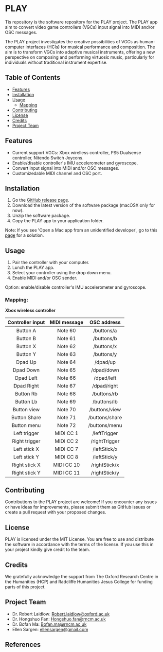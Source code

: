 # PLAY

Tis repository is the software repository for the PLAY project. The PLAY app aim to convert video game controllers (VGCs) input signal into MIDI and/or OSC messages.

The PLAY project investigates the creative possibilities of VGCs as human-computer interfaces (HCIs) for musical performance and composition. The aim is to transform VGCs into adaptive musical instruments, offering a new perspective on composing and performing virtuosic music, particularly for individuals without traditional instrument expertise.



## Table of Contents
- [Features](#features)
- [Installation](#installation)
- [Usage](#usage)
    - [Mapping](#mapping)
- [Contributing](#contributing)
- [License](#license)
- [Credits](#credits)
- [Project Team](#project-team)

## Features
- Current support VGCs: Xbox wirelless controller, PS5 Dualsense controller, Nitendo Switch Joycons.
- Enable/disable controller's IMU accelerometer and gyroscope.
- Convert input signal into MIDI and/or OSC messages.
- Customizedable MIDI channel and OSC port.


## Installation
1. Go the [GitHub release page](https://github.com/HongshuoFan/PLAY/releases).
2. Download the latest version of the software package (macOSX only for now).
3. Unzip the software package.
4. Copy the PLAY app to your application folder.

Note: If you see 'Open a Mac app from an unidentified developer', go to this [page](https://support.apple.com/en-gb/guide/mac-help/mh40616/13.0/mac/13.0) for a solution.

## Usage
1. Pair the controller with your computer.
2. Lunch the PLAY app.
3. Select your controller using the drop down menu.
4. Enable MIDI and/or OSC sender.

Option: enable/disable controller's IMU accelerometer and gyroscope.

### Mapping:

**Xbox wireless controller**

Controller input  |  MIDI message | OSC address     |
:----------------:|:-------------:|:---------------:|
Button A          |  Note 60      |  /buttons/a     |
Button B          |  Note 61      |  /buttons/b     |
Button X          |  Note 62      |  /buttons/x     |
Button Y          |  Note 63      |  /buttons/y     |
Dpad Up           |  Note 64      |  /dpad/up       |
Dpad Down         |  Note 65      |  /dpad/down     |
Dpad Left         |  Note 66      |  /dpad/left     |
Dpad Right        |  Note 67      |  /dpad/right    |
Button Rb         |  Note 68      |  /buttons/rb    |
Button Lb         |  Note 69      |  /buttons/lb    |
Button view       |  Note 70      |  /buttons/view  |
Button Share      |  Note 71      |  /buttons/share |
Button menu       |  Note 72      |  /buttons/menu  |
Left trigger      |  MIDI CC 1    |  /leftTrigger   |
Right trigger     |  MIDI CC 2    |  /rightTrigger  |
Left stick X      |  MIDI CC 7    |  /leftStick/x   |
Left stick Y      |  MIDI CC 8    |  /leftStick/y   |
Right stick X     |  MIDI CC 10   |  /rightStick/x  |
Right stick Y     |  MIDI CC 11   |  /rightStick/y  |

 
## Contributing

Contributions to the PLAY project are welcome! If you encounter any issues or have ideas for improvements, please submit them as GitHub issues or create a pull request with your proposed changes.

## License

PLAY is licensed under the MIT License. You are free to use and distribute the software in accordance with the terms of the license. If you use this in your project kindly give credit to the team.

## Credits 

We gratefully acknowledge the support from The Oxford Research Centre in the Humanities (HCP) and Radcliffe Humanities Jesus College for funding parts of this project.


## Project Team
- Dr. Robert Laidlow: [Robert.laidlow@oxford.ac.uk](mailto:Robert.laidlow@oxford.ac.uk)
- Dr. Hongshuo Fan: [Hongshuo.fan@rncm.ac.uk](mailto:Hongshuo.fan@rncm.ac.uk)
- Dr. Bofan Ma: [Bofan.ma@rncm.ac.uk](mailto:Bofan.ma@rncm.ac.uk)
- Ellen Sargen: [ellensargen@gmail.com](mailto:ellensargen@gmail.com)

## References
